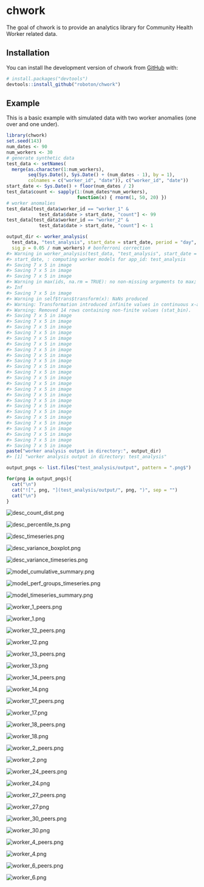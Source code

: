 
<!-- README.md is generated from README.Rmd. Please edit that file -->

# chwork

<!-- badges: start -->

<!-- badges: end -->

The goal of chwork is to provide an analytics library for Community
Health Worker related data.

## Installation

You can install lhe development version of chwork from
[GitHub](https://github.com/) with:

``` r
# install.packages("devtools")
devtools::install_github("roboton/chwork")
```

## Example

This is a basic example with simulated data with two worker anomalies
(one over and one under).

``` r
library(chwork)
set.seed(143)
num_dates <- 90
num_workers <- 30
# generate synthetic data
test_data <- setNames(
  merge(as.character(1:num_workers),
        seq(Sys.Date(), Sys.Date() + (num_dates - 1), by = 1),
        colnames = c("worker_id", "date")), c("worker_id", "date"))
start_date <- Sys.Date() + floor(num_dates / 2)
test_data$count <- sapply(1:(num_dates*num_workers),
                          function(x) { rnorm(1, 50, 20) })
# worker anomalies
test_data[test_data$worker_id == "worker_1" &
            test_data$date > start_date, "count"] <- 99
test_data[test_data$worker_id == "worker_2" &
            test_data$date > start_date, "count"] <- 1

output_dir <- worker_analysis(
  test_data, "test_analysis", start_date = start_date, period = "day",
  sig_p = 0.05 / num_workers) # bonferroni correction
#> Warning in worker_analysis(test_data, "test_analysis", start_date =
#> start_date, : computing worker models for app_id: test_analysis
#> Saving 7 x 5 in image
#> Saving 7 x 5 in image
#> Saving 7 x 5 in image
#> Warning in max(ids, na.rm = TRUE): no non-missing arguments to max; returning -
#> Inf
#> Saving 7 x 5 in image
#> Warning in self$trans$transform(x): NaNs produced
#> Warning: Transformation introduced infinite values in continuous x-axis
#> Warning: Removed 14 rows containing non-finite values (stat_bin).
#> Saving 7 x 5 in image
#> Saving 7 x 5 in image
#> Saving 7 x 5 in image
#> Saving 7 x 5 in image
#> Saving 7 x 5 in image
#> Saving 7 x 5 in image
#> Saving 7 x 5 in image
#> Saving 7 x 5 in image
#> Saving 7 x 5 in image
#> Saving 7 x 5 in image
#> Saving 7 x 5 in image
#> Saving 7 x 5 in image
#> Saving 7 x 5 in image
#> Saving 7 x 5 in image
#> Saving 7 x 5 in image
#> Saving 7 x 5 in image
#> Saving 7 x 5 in image
#> Saving 7 x 5 in image
#> Saving 7 x 5 in image
#> Saving 7 x 5 in image
#> Saving 7 x 5 in image
#> Saving 7 x 5 in image
#> Saving 7 x 5 in image
#> Saving 7 x 5 in image
paste("worker analysis output in directory:", output_dir)
#> [1] "worker analysis output in directory: test_analysis"
```

``` r
output_pngs <- list.files("test_analysis/output", pattern = ".png$")

for(png in output_pngs){
  cat("\n") 
  cat("![", png, "](test_analysis/output/", png, ")", sep = "")
  cat("\n")
}
```

![desc\_count\_dist.png](test_analysis/output/desc_count_dist.png)

![desc\_percentile\_ts.png](test_analysis/output/desc_percentile_ts.png)

![desc\_timeseries.png](test_analysis/output/desc_timeseries.png)

![desc\_variance\_boxplot.png](test_analysis/output/desc_variance_boxplot.png)

![desc\_variance\_timeseries.png](test_analysis/output/desc_variance_timeseries.png)

![model\_cumulative\_summary.png](test_analysis/output/model_cumulative_summary.png)

![model\_perf\_groups\_timeseries.png](test_analysis/output/model_perf_groups_timeseries.png)

![model\_timeseries\_summary.png](test_analysis/output/model_timeseries_summary.png)

![worker\_1\_peers.png](test_analysis/output/worker_1_peers.png)

![worker\_1.png](test_analysis/output/worker_1.png)

![worker\_12\_peers.png](test_analysis/output/worker_12_peers.png)

![worker\_12.png](test_analysis/output/worker_12.png)

![worker\_13\_peers.png](test_analysis/output/worker_13_peers.png)

![worker\_13.png](test_analysis/output/worker_13.png)

![worker\_14\_peers.png](test_analysis/output/worker_14_peers.png)

![worker\_14.png](test_analysis/output/worker_14.png)

![worker\_17\_peers.png](test_analysis/output/worker_17_peers.png)

![worker\_17.png](test_analysis/output/worker_17.png)

![worker\_18\_peers.png](test_analysis/output/worker_18_peers.png)

![worker\_18.png](test_analysis/output/worker_18.png)

![worker\_2\_peers.png](test_analysis/output/worker_2_peers.png)

![worker\_2.png](test_analysis/output/worker_2.png)

![worker\_24\_peers.png](test_analysis/output/worker_24_peers.png)

![worker\_24.png](test_analysis/output/worker_24.png)

![worker\_27\_peers.png](test_analysis/output/worker_27_peers.png)

![worker\_27.png](test_analysis/output/worker_27.png)

![worker\_30\_peers.png](test_analysis/output/worker_30_peers.png)

![worker\_30.png](test_analysis/output/worker_30.png)

![worker\_4\_peers.png](test_analysis/output/worker_4_peers.png)

![worker\_4.png](test_analysis/output/worker_4.png)

![worker\_6\_peers.png](test_analysis/output/worker_6_peers.png)

![worker\_6.png](test_analysis/output/worker_6.png)
